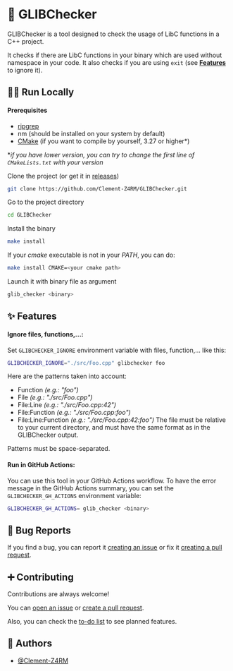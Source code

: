 # 🔎 GLIBChecker

GLIBChecker is a tool designed to check the usage of LibC functions in a C++ project.

It checks if there are LibC functions in your binary which are used without namespace in your code.
It also checks if you are using `exit` (see [**Features**](https://github.com/Clement-Z4RM/GLIBChecker?tab=readme-ov-file#-features) to ignore it).


## 👨‍💻 Run Locally

#### Prerequisites

- [ripgrep](https://github.com/BurntSushi/ripgrep?tab=readme-ov-file#installation)
- nm (should be installed on your system by default)
- [CMake](https://cmake.org/) (if you want to compile by yourself, 3.27 or higher*)

**if you have lower version, you can try to change the first line of `CMakeLists.txt` with your version*

Clone the project (or get it in [releases](https://github.com/Clement-Z4RM/GLIBChecker/releases/latest))

```bash
git clone https://github.com/Clement-Z4RM/GLIBChecker.git
```

Go to the project directory

```bash
cd GLIBChecker
```

Install the binary

```bash
make install
```
If your *cmake* executable is not in your *PATH*, you can do:

```bash
make install CMAKE=<your cmake path>
```

Launch it with binary file as argument

```bash
glib_checker <binary>
```


## ✨ Features

#### Ignore files, functions,...:
Set `GLIBCHECKER_IGNORE` environment variable with files, function,... like this:
```bash
GLIBCHECKER_IGNORE="./src/Foo.cpp" glibchecker foo
```

Here are the patterns taken into account:
- Function *(e.g.: "foo")*
- File *(e.g.: "./src/Foo.cpp")*
- File:Line *(e.g.: "./src/Foo.cpp:42")*
- File:Function *(e.g.: "./src/Foo.cpp:foo")*
- File:Line:Function *(e.g.: "./src/Foo.cpp:42:foo")*
The file must be relative to your current directory, and must have the same format as in the GLIBChecker output.

Patterns must be space-separated.

#### Run in GitHub Actions:

You can use this tool in your GitHub Actions workflow. To have the error message in the GitHub Actions summary, you can set the `GLIBCHECKER_GH_ACTIONS` environment variable:

```bash
GLIBCHECKER_GH_ACTIONS= glib_checker <binary>
```


## 🐛 Bug Reports

If you find a bug, you can report it [creating an issue](https://github.com/Clement-Z4RM/GLIBChecker/issues/new/choose) or fix it [creating a pull request](https://github.com/Clement-Z4RM/GLIBChecker/compare).


## ➕ Contributing

Contributions are always welcome!

You can [open an issue](https://github.com/Clement-Z4RM/GLIBChecker/issues/new/choose) or [create a pull request](https://github.com/Clement-Z4RM/GLIBChecker/compare).

Also, you can check the [to-do list](https://github.com/users/Clement-Z4RM/projects/18) to see planned features.


## 👱 Authors

- [@Clement-Z4RM](https://www.github.com/Clement-Z4RM)
